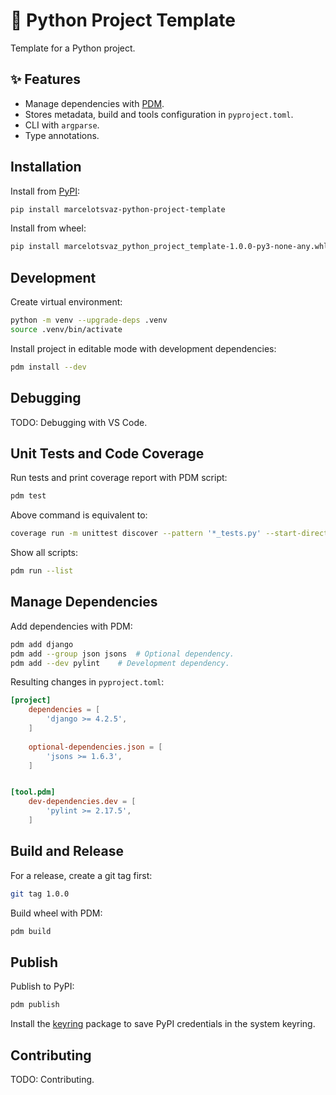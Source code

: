 # 🐍 Python Project Template
Template for a Python project.


## ✨ Features
- Manage dependencies with [PDM](https://pdm.fming.dev/).
- Stores metadata, build and tools configuration in `pyproject.toml`.
- CLI with `argparse`.
- Type annotations.

<!-- [PEP 518](https://peps.python.org/pep-0518/ 'PEP 518 - Specifying Minimum Build System Requirements for Python Projects') and [PEP 621](https://peps.python.org/pep-0621/ 'PEP 621 - Storing project metadata in pyproject.toml'). -->


## Installation
Install from [PyPI](https://pypi.org/):
```sh
pip install marcelotsvaz-python-project-template
```

Install from wheel:
```sh
pip install marcelotsvaz_python_project_template-1.0.0-py3-none-any.whl
```


## Development
Create virtual environment:
```sh
python -m venv --upgrade-deps .venv
source .venv/bin/activate
```

Install project in editable mode with development dependencies:
```sh
pdm install --dev
```


## Debugging
TODO: Debugging with VS Code.


## Unit Tests and Code Coverage
Run tests and print coverage report with PDM script:
```sh
pdm test
```

Above command is equivalent to:
```sh
coverage run -m unittest discover --pattern '*_tests.py' --start-directory tests/ --verbose && coverage report
```

Show all scripts:
```sh
pdm run --list
```


## Manage Dependencies
Add dependencies with PDM:
```sh
pdm add django
pdm add --group json jsons	# Optional dependency.
pdm add --dev pylint	# Development dependency.
```

Resulting changes in `pyproject.toml`:
```toml
[project]
	dependencies = [
		'django >= 4.2.5',
	]
	
	optional-dependencies.json = [
		'jsons >= 1.6.3',
	]


[tool.pdm]
	dev-dependencies.dev = [
		'pylint >= 2.17.5',
	]
```


## Build and Release
For a release, create a git tag first:
```sh
git tag 1.0.0
```

Build wheel with PDM:
```sh
pdm build
```

## Publish
Publish to PyPI:
```sh
pdm publish
```

Install the [keyring](https://pypi.org/project/keyring/) package to save PyPI credentials in the system keyring.


## Contributing
TODO: Contributing.
